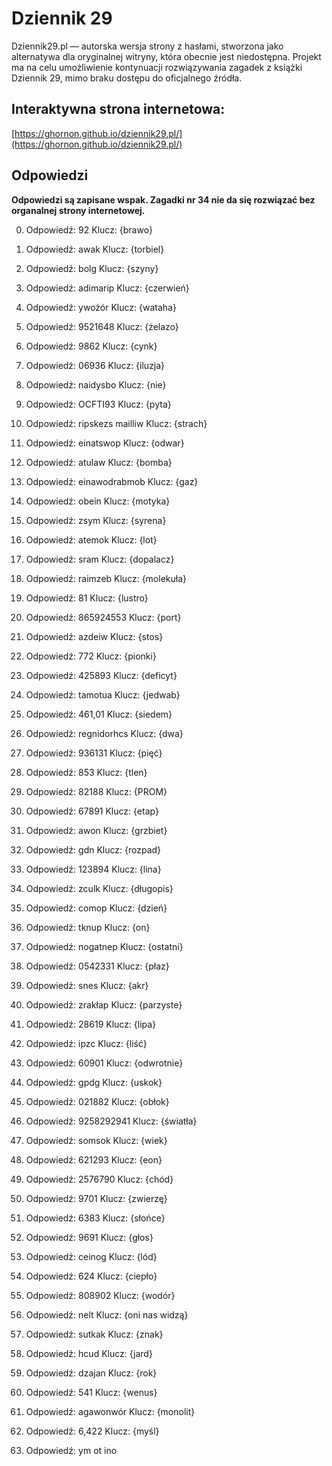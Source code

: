 # Dziennik 29

Dziennik29.pl — autorska wersja strony z hasłami, stworzona jako alternatywa dla oryginalnej witryny, która obecnie jest niedostępna. Projekt ma na celu umożliwienie kontynuacji rozwiązywania zagadek z książki Dziennik 29, mimo braku dostępu do oficjalnego źródła.

## Interaktywna strona internetowa:

[https://ghornon.github.io/dziennik29.pl/](https://ghornon.github.io/dziennik29.pl/)

## Odpowiedzi

**Odpowiedzi są zapisane wspak. Zagadki nr 34 nie da się rozwiązać bez organalnej strony internetowej.**

0. Odpowiedź: 92 Klucz: {brawo}

1. Odpowiedź: awak Klucz: {torbiel}
2. Odpowiedź: bolg Klucz: {szyny}
3. Odpowiedź: adimarip Klucz: {czerwień}
4. Odpowiedź: ywożór Klucz: {wataha}
5. Odpowiedź: 9521648 Klucz: {żelazo}
6. Odpowiedź: 9862 Klucz: {cynk}
7. Odpowiedź: 06936 Klucz: {iluzja}
8. Odpowiedź: naidysbo Klucz: {nie}
9. Odpowiedź: OCFTI93 Klucz: {pyta}
10. Odpowiedź: ripskezs mailliw Klucz: {strach}
11. Odpowiedź: einatswop Klucz: {odwar}
12. Odpowiedź: atulaw Klucz: {bomba}
13. Odpowiedź: einawodrabmob Klucz: {gaz}
14. Odpowiedź: obein Klucz: {motyka}
15. Odpowiedź: zsym Klucz: {syrena}
16. Odpowiedź: atemok Klucz: {lot}
17. Odpowiedź: sram Klucz: {dopalacz}
18. Odpowiedź: raimzeb Klucz: {molekuła}
19. Odpowiedź: 81 Klucz: {lustro}
20. Odpowiedź: 865924553 Klucz: {port}
21. Odpowiedź: azdeiw Klucz: {stos}
22. Odpowiedź: 772 Klucz: {pionki}
23. Odpowiedź: 425893 Klucz: {deficyt}
24. Odpowiedź: tamotua Klucz: {jedwab}
25. Odpowiedź: 461,01 Klucz: {siedem}
26. Odpowiedź: regnidorhcs Klucz: {dwa}
27. Odpowiedź: 936131 Klucz: {pięć}
28. Odpowiedź: 853 Klucz: {tlen}
29. Odpowiedź: 82188 Klucz: {PROM}
30. Odpowiedź: 67891 Klucz: {etap}
31. Odpowiedź: awon Klucz: {grzbiet}
32. Odpowiedź: gdn Klucz: {rozpad}
33. Odpowiedź: 123894 Klucz: {lina}
34. Odpowiedź: zculk Klucz: {długopis}
35. Odpowiedź: comop Klucz: {dzień}
36. Odpowiedź: tknup Klucz: {on}
37. Odpowiedź: nogatnep Klucz: {ostatni}
38. Odpowiedź: 0542331 Klucz: {płaz}
39. Odpowiedź: snes Klucz: {akr}
40. Odpowiedź: zrakłap Klucz: {parzyste}
41. Odpowiedź: 28619 Klucz: {lipa}
42. Odpowiedź: ipzc Klucz: {liść}
43. Odpowiedź: 60901 Klucz: {odwrotnie}
44. Odpowiedź: gpdg Klucz: {uskok}
45. Odpowiedź: 021882 Klucz: {obłok}
46. Odpowiedź: 9258292941 Klucz: {światła}
47. Odpowiedź: somsok Klucz: {wiek}
48. Odpowiedź: 621293 Klucz: {eon}
49. Odpowiedź: 2576790 Klucz: {chód}
50. Odpowiedź: 9701 Klucz: {zwierzę}
51. Odpowiedź: 6383 Klucz: {słońce}
52. Odpowiedź: 9691 Klucz: {głos}
53. Odpowiedź: ceinog Klucz: {lód}
54. Odpowiedź: 624 Klucz: {ciepło}
55. Odpowiedź: 808902 Klucz: {wodór}
56. Odpowiedź: nelt Klucz: {oni nas widzą}
57. Odpowiedź: sutkak Klucz: {znak}
58. Odpowiedź: hcud Klucz: {jard}
59. Odpowiedź: dzajan Klucz: {rok}
60. Odpowiedź: 541 Klucz: {wenus}
61. Odpowiedź: agawonwór Klucz: {monolit}
62. Odpowiedź: 6,422 Klucz: {myśl}
63. Odpowiedź: ym ot ino
